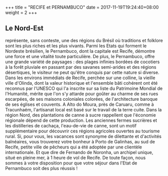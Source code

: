 +++
title = "RECIFE et PERNAMBUCO"
date = 2017-11-19T19:24:40+08:00
weight = 2
+++
## Le Nord-Est

représente, sans conteste, une des régions du Brésil où traditions et folklore sont les plus riches et les plus vivants. Parmi les Etats qui forment le Nordeste brésilien, le Pernambuco, dont la capitale est Recife, démontre une force et une vitalité toute particulière. De plus, le Pernambuco, offre une grande variété de paysages : des plages infinies bordées de cocotiers à la forêt pluviale en passant par des savanes semi-arides et des régions désertiques, le visiteur ne peut qu'être conquis par cette nature si diverse.
Dans les environs immédiats de Recife, perchée sur une colline, la vieille ville d'Olinda, dont la valeur historique et l'ensemble bâti cohérent ont été reconnus par l'UNESCO qui l'a inscrite sur sa liste du Patrimoine Mondial de l'Humanité, mérite que l'on s'y attarde pour goûter au charme de ses rues escarpées, de ses maisons coloniales colorées, de l'architecture baroque de ses églises et couvents. A Alto do Moura, près de Caruaru, comme à Tracunhaém, l'artisanat local est basé sur le travail de la terre cuite.
Dans la région Nord, des plantations de canne à sucre rappellent que l'économie régionale dépend de cette production. Les anciennes fermes sucrières et les distilleries de cachaça, l'eau-de-vie de canne, sont un motif supplémentaire pour découvrir ces régions agricoles ouvertes au tourisme rural.
Si, pour vous, les vacances sont synonyme de dilettante et d'activités balnéaires, vous trouverez votre bonheur à Porto de Galinhas, au sud de Recife, petite ville de pêcheurs qui a été adoptée par une clientèle internationale.
Et que dire de Fernando de Noronha, un archipel unique, situé en pleine mer, à 1 heure de vol de Recife.
De toute façon, nous sommes à votre disposition pour que votre séjour dans l'Etat de Pernambuco soit des plus réussis !
